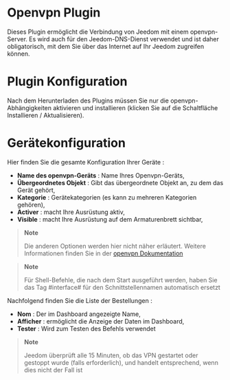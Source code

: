 # Openvpn Plugin

Dieses Plugin ermöglicht die Verbindung von Jeedom mit einem openvpn-Server. Es wird auch für den Jeedom-DNS-Dienst verwendet und ist daher obligatorisch, mit dem Sie über das Internet auf Ihr Jeedom zugreifen können.

# Plugin Konfiguration

Nach dem Herunterladen des Plugins müssen Sie nur die openvpn-Abhängigkeiten aktivieren und installieren (klicken Sie auf die Schaltfläche Installieren / Aktualisieren).

# Gerätekonfiguration

Hier finden Sie die gesamte Konfiguration Ihrer Geräte :

-   **Name des openvpn-Geräts** : Name Ihres Openvpn-Geräts,
-   **Übergeordnetes Objekt** : Gibt das übergeordnete Objekt an, zu dem das Gerät gehört,
-   **Kategorie** : Gerätekategorien (es kann zu mehreren Kategorien gehören),
-   **Activer** : macht Ihre Ausrüstung aktiv,
-   **Visible** : macht Ihre Ausrüstung auf dem Armaturenbrett sichtbar,

> **Note**
>
> Die anderen Optionen werden hier nicht näher erläutert. Weitere Informationen finden Sie in der [openvpn Dokumentation](https://openvpn.net/index.php/open-source/documentation.html)

> **Note**
>
> Für Shell-Befehle, die nach dem Start ausgeführt werden, haben Sie das Tag #interface# für den Schnittstellennamen automatisch ersetzt

Nachfolgend finden Sie die Liste der Bestellungen :

-   **Nom** : Der im Dashboard angezeigte Name,
-   **Afficher** : ermöglicht die Anzeige der Daten im Dashboard,
-   **Tester** : Wird zum Testen des Befehls verwendet

> **Note**
>
> Jeedom überprüft alle 15 Minuten, ob das VPN gestartet oder gestoppt wurde (falls erforderlich), und handelt entsprechend, wenn dies nicht der Fall ist
